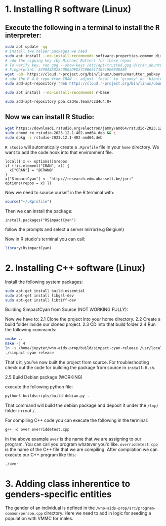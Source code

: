 # 1. Installing R software (Linux)

## Execute the following in a terminal to install the R interpreter:

```bash
sudo apt update -qq
# install two helper packages we need
sudo apt install --no-install-recommends software-properties-common dirmngr
# add the signing key (by Michael Rutter) for these repos
# To verify key, run gpg --show-keys /etc/apt/trusted.gpg.d/cran_ubuntu_key.asc 
# Fingerprint: E298A3A825C0D65DFD57CBB651716619E084DAB9
wget -qO- https://cloud.r-project.org/bin/linux/ubuntu/marutter_pubkey.asc | sudo tee -a /etc/apt/trusted.gpg.d/cran_ubuntu_key.asc
# add the R 4.0 repo from CRAN -- adjust 'focal' to 'groovy' or 'bionic' as needed
sudo add-apt-repository "deb https://cloud.r-project.org/bin/linux/ubuntu $(lsb_release -cs)-cran40/"

sudo apt install --no-install-recommends r-base

sudo add-apt-repository ppa:c2d4u.team/c2d4u4.0+
```

## Now we can install R Studio:
```bash
wget https://download1.rstudio.org/electron/jammy/amd64/rstudio-2023.12.1-402-amd64.deb -O rstudio-2023.12.1-402-amd64.deb && \
sudo chmod +x rstudio-2023.12.1-402-amd64.deb && \
sudo dpkg -i rstudio-2023.12.1-402-amd64.deb
```

`R studio` will automatically create a `.Rprofile` file in your `home` directory.
We want to add the code hook into that environment file.

```
local({ x <- options()$repos
if (!is.element("CRAN", x)) {
  x["CRAN"] = "@CRAN@"
}
x["SimpactCyan"] <- "http://research.edm.uhasselt.be/jori"
options(repos = x) })
```

Now we need to source ourself in the R terminal with:
```R
source("~/.Rprofile")
```

Then we can install the package:
```
install.packages("RSimpactCyan")
```
follow the prompts and select a server mirror(e.g Belgium)

Now in R studio's terminal you can call:
```R
library(RsimpactCyan)
```

# 2. Installing C++ software (Linux)

Install the following system packages:
```bash
sudo apt-get install build-essential
sudo apt-get install libgsl-dev
sudo apt-get install libtiff-dev
```

Building SimpactCyan from Source (NOT WORKING FULLY):

Now we have to: 
2.1 Clone the project into your home directory.
2.2 Create a build folder inside our cloned project.
2.3 CD into that build folder
2.4 Run the following commands:
```bash
cmake ..
make -j 4
ln -s /home/jupyter/who-aids-prop/build/simpact-cyan-release /usr/local/bin/simpact-cyan-release
./simpact-cyan-release
```

That's it, you've now built the project from source. For troubleshooting check out the code for building the package from source in `install-R.sh`.

2.5 Build Debian package (WORKING)

execute the following python file:
```bash
python3 buildscripts/build-debian.py .
```

That command will build the debian package and deposit it under the `/tmp/` folder in root `/`.

For compiling C++ code you can execute the following in the terminal:
```C++
g++ -o over overriddetest.cpp
```

In the above example `over` is the name that we are assigning to our program. You can call you program whatever you'd like. `overriddetest.cpp` is the name of the C++ file that we are compiling.
After compilation we can execute our C++ program like this:
```bash
./over
```

# 3. Adding class inherentice to genders-specific entities 

The gender of an individual is defined in the `/who-aids-prop/src/program-common/person.cpp` directory. Here we need to add in logic
for seeding a population with VMMC for males.